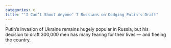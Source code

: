 ```yaml
---
categories: c
title: "‘I Can’t Shoot Anyone’ 7 Russians on Dodging Putin’s Draft"
---
```

Putin’s invasion of Ukraine remains hugely popular in Russia, but his decision to draft 300,000 men has many fearing for their lives — and fleeing the country.